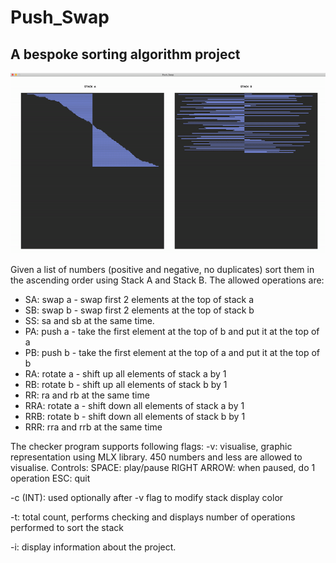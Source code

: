 # Push_Swap
## A bespoke sorting algorithm project

![](push_swap_visual.gif)

Given a list of numbers (positive and negative, no duplicates) sort them in the ascending order using Stack A and Stack B.
The allowed operations are:

* SA:	swap a - swap first 2 elements at the top of stack a
* SB:	swap b - swap first 2 elements at the top of stack b
* SS:	sa and sb at the same time.
* PA:	push a - take the first element at the top of b and put it at the top of a
* PB:	push b - take the first element at the top of a and put it at the top of b
* RA:	rotate a - shift up all elements of stack a by 1
* RB:	rotate b - shift up all elements of stack b by 1
* RR:	ra and rb at the same time
* RRA:	rotate a - shift down all elements of stack a by 1
* RRB:	rotate b - shift down all elements of stack b by 1
* RRR:	rra and rrb at the same time

The checker program supports following flags:
-v:		visualise, graphic representation using MLX library. 450 numbers and less are allowed to visualise. Controls:
		SPACE: play/pause
		RIGHT ARROW: when paused, do 1 operation
		ESC: quit

-c (INT):	used optionally after -v flag to modify stack display color

-t:		total count, performs checking and displays number of operations performed to sort the stack

-i:		display information about the project.
